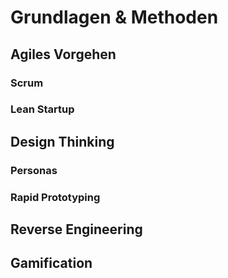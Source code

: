 # Grundlagen & Methoden

## Agiles Vorgehen

### Scrum

### Lean Startup

## Design Thinking

### Personas

### Rapid Prototyping

## Reverse Engineering

## Gamification